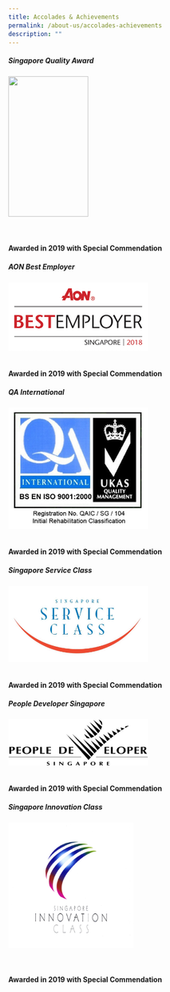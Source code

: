 ```yaml
---
title: Accolades & Achievements
permalink: /about-us/accolades-achievements
description: ""
---
```

<p><td style="width: 50%; vertical-align: middle"><h5>Singapore Quality Award</h5></td>
<td style="width: 50%;"><div class="container">
  <div class="row">
    <div class="col">
    <img style="float: ; width: 160px; height: 280px;" src="https://pris-test-staging.netlify.app/images/About%20Us/SQA.jpeg" alt="" /> 
    </div>
    <div class="col">
      <strong>&nbsp;<br>&nbsp;<br>&nbsp;<br>Awarded in 2019 with Special Commendation</strong><br />
    </div>
  </div>
 </div>
<td style="width: 50%; vertical-align: middle"><h5>AON Best Employer</h5></td>
<td style="width: 50%;"><div class="container">
  <div class="row">
    <div class="col">
    <img style="float: ; width: 280px; height: 136px;" src="/images/About%20Us/AON.jpeg" alt="" /> 
    </div>
    <div class="col">
      <strong>&nbsp;<br>&nbsp;<br>Awarded in 2019 with Special Commendation</strong><br />
    </div>
  </div>
 </div>
	<td style="width: 50%; vertical-align: middle"><h5>QA International</h5></td>
<td style="width: 50%;"><div class="container">
  <div class="row">
    <div class="col">
    <img style="float: ; width: 280px; height: px;" src="/images/About%20Us/QA.jpeg" alt="" /> 
    </div>
    <div class="col">
      <strong>&nbsp;<br>&nbsp;<br>Awarded in 2019 with Special Commendation</strong><br />
    </div>
  </div>
 </div>
	<td style="width: 50%; vertical-align: middle"><h5>Singapore Service Class</h5></td>
<td style="width: 50%;"><div class="container">
  <div class="row">
    <div class="col">
    <img style="float: ; width: 280px; height: px;" src="/images/About%20Us/Singapore%20Service%20Class.jpeg" alt="" /> 
    </div>
    <div class="col">
      <strong>&nbsp;<br>&nbsp;<br>Awarded in 2019 with Special Commendation</strong><br />
    </div>
  </div>
 </div>
	<td style="width: 50%; vertical-align: middle"><h5>People Developer Singapore</h5></td>
<td style="width: 50%;"><div class="container">
  <div class="row">
    <div class="col">
    <img style="float: ; width: 280px; height: px;" src="/images/About%20Us/People%20Developer.jpeg" alt="" /> 
    </div>
    <div class="col">
      <strong>&nbsp;<br>&nbsp;<br>Awarded in 2019 with Special Commendation</strong><br />
    </div>
  </div>
 </div>
	<td style="width: 50%; vertical-align: middle"><h5>Singapore Innovation Class</h5></td>
<td style="width: 50%;"><div class="container">
  <div class="row">
    <div class="col">
    <img style="float: ; width: 250px; height: px;" src="/images/About%20Us//S'pore%20Innovation%20Class.png" alt="" /> 
    </div>
    <div class="col">
      <strong>&nbsp;<br>&nbsp;<br>&nbsp;<br>Awarded in 2019 with Special Commendation</strong><br />
    </div>
  </div>
 </div>